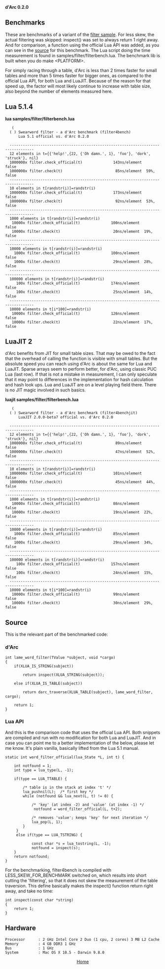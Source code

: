 **d'Arc 0.2.0**  
## Benchmarks
    
These are benchmarks of a variant of the [filter sample](sample.html). For less skew, the actual filtering was skipped: inspect() was set to always return 1 right away. And for comparison, a function using the official Lua API was added, as you can see in the [source](bench.html) for this benchmark. The Lua script doing the time measurement is found in samples/filter/filterbench.lua. The benchmark lib is built when you do make &lt;PLATFORM&gt;.

For simply racing through a table, d'Arc is less than 2 times faster for small tables and more than 5 times faster for bigger ones, as compared to the official Lua API, for both Lua and LuaJIT. Because of the reason for that speed up, the factor will most likely continue to increase with table size, also beyond the number of elements measured here.

## Lua 5.1.4

**lua  samples/filter/filterbench.lua**

       (
      ( ) Swearword filter - a d'Arc benchmark (filter4bench)
          Lua 5.1 official vs. d'Arc 0.2.0
      
      ---------------------------------------------------------------------------------
      12 elements in t={{'help!',{22, {'Oh damn.', 1}, 'foo'}, 'dork', 'struck'}, nil} 
      1000000x filter.check_official(t)              143ns/element         false 
      1000000x filter.check(t)                        85ns/element  59%,   false
      ---------------------------------------------------------------------------------
      10 elements in t[randstr(i)]=randstr(i) 
      1000000x filter.check_official(t)              173ns/element         false 
      1000000x filter.check(t)                        92ns/element  53%,   false
      ---------------------------------------------------------------------------------
      1000 elements in t[randstr(i)]=randstr(i) 
       10000x filter.check_official(t)              100ns/element         false 
       10000x filter.check(t)                        20ns/element  19%,   false
      ---------------------------------------------------------------------------------
      10000 elements in t[randstr(i)]=randstr(i) 
        1000x filter.check_official(t)              100ns/element         false 
        1000x filter.check(t)                        29ns/element  28%,   false
      ---------------------------------------------------------------------------------
      100000 elements in t[randstr(i)]=randstr(i) 
         100x filter.check_official(t)              174ns/element         false 
         100x filter.check(t)                        25ns/element  14%,   false
      ---------------------------------------------------------------------------------
      10000 elements in t[i*100]=randstr(i)      
       10000x filter.check_official(t)              126ns/element         false 
       10000x filter.check(t)                        22ns/element  17%,   false



## LuaJIT 2

d'Arc benefits from JIT for small table sizes. That may be owed to the fact that the overhead of calling the function is visible with small tables. But the absolute speed you can reach using d'Arc is about the same for Lua and LuaJIT. Sparse arrays seem to perform better, for d'Arc, using classic PUC Lua (last row). If that is not a mistake in measurement, I can only speculate that it may point to differences in the implementation for hash calculation and hash look ups. Lua and LuaJIT are on a level playing field there. There is no JIT magic involved in such basics.

**luajit samples/filter/filterbench.lua**
      
       (
      ( ) Swearword filter - a d'Arc benchmark (filter4benchjit)
          LuaJIT 2.0.0-beta7 official vs. d'Arc 0.2.0
      
      ---------------------------------------------------------------------------------
      12 elements in t={{'help!',{22, {'Oh damn.', 1}, 'foo'}, 'dork', 'struck'}, nil} 
      1000000x filter.check_official(t)               89ns/element         false 
      1000000x filter.check(t)                        47ns/element  52%,   false
      ---------------------------------------------------------------------------------
      10 elements in t[randstr(i)]=randstr(i) 
      1000000x filter.check_official(t)              101ns/element         false 
      1000000x filter.check(t)                        45ns/element  44%,   false
      ---------------------------------------------------------------------------------
      1000 elements in t[randstr(i)]=randstr(i) 
       10000x filter.check_official(t)               86ns/element         false 
       10000x filter.check(t)                        19ns/element  22%,   false
      ---------------------------------------------------------------------------------
      10000 elements in t[randstr(i)]=randstr(i) 
        1000x filter.check_official(t)               85ns/element         false 
        1000x filter.check(t)                        29ns/element  34%,   false
      ---------------------------------------------------------------------------------
      100000 elements in t[randstr(i)]=randstr(i) 
         100x filter.check_official(t)              157ns/element         false 
         100x filter.check(t)                        24ns/element  15%,   false
      ---------------------------------------------------------------------------------
      10000 elements in t[i*100]=randstr(i)      
       10000x filter.check_official(t)               99ns/element         false 
       10000x filter.check(t)                        30ns/element  29%,   false

## Source

This is the relevant part of the benchmarked code:

### d'Arc

    int lame_word_filter(TValue *subject, void *cargo)
    {
        if(XLUA_IS_STRING(subject))
        
            return inspect(XLUA_STRING(subject));
            
        else if(XLUA_IS_TABLE(subject))
    
            return darc_traverse(XLUA_TABLE(subject), lame_word_filter, cargo); 
        
        return 1;
    }
    
### Lua API

And this is the comparison code that uses the official Lua API. Both snippets are compiled and run with no modification for both Lua and LuaJIT. And in case you can point me to a better implementation of the below, please let me know. It's plain vanilla, basically lifted from the Lua 5.1 manual.

    static int word_filter_official(lua_State *L, int t) {
    
        int notfound = 1;
        int type = lua_type(L, -1);
    
        if(type == LUA_TTABLE) {
    
            /* table is in the stack at index 't' */
            lua_pushnil(L);  /* first key */
            while (notfound && lua_next(L, t) != 0) {
    
                /* 'key' (at index -2) and 'value' (at index -1) */
                 notfound = word_filter_official(L, t+2);
    
                /* removes 'value'; keeps 'key' for next iteration */
                lua_pop(L, 1);
            }
         }        
         else if(type == LUA_TSTRING) {
    
                const char *s = lua_tostring(L, -1);
                notfound = inspect(s);
        }
        return notfound;    
    }

For the benchmarking, filter4bench is compiled with LESS_SKEW_FOR_BENCHMARK switched on, which results into short cutting the 'filtering', so that it does not skew the measurement of the table traversion. This define basically makes the inspect() function return right away, and take no time:

    int inspect(const char *string)
    {
        return 1;
    }

## Hardware

    Processor      : 2 GHz Intel Core 2 Duo (1 cpu, 2 cores) 3 MB L2 Cache
    Memory         : 4 GB DDR3 1 GHz
    Bus            : 1 GHz
    System         : Mac OS X 10.5 - Darwin 9.8.0
    
<center><a href=/darc/index.html>Home</a></center>